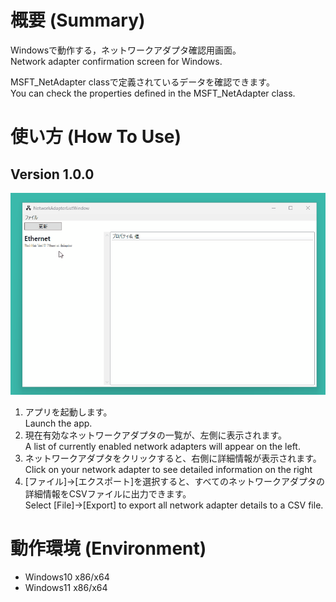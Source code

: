 # 概要 (Summary)
Windowsで動作する，ネットワークアダプタ確認用画面。<br>
Network adapter confirmation screen for Windows.

MSFT_NetAdapter classで定義されているデータを確認できます。<br>
You can check the properties defined in the MSFT_NetAdapter class.

# 使い方 (How To Use)
## Version 1.0.0
![HowToUse_Version1.0.0](NetworkAdapterChecker/Resources/HowToUse.gif)

1. アプリを起動します。<br>
  Launch the app.
1. 現在有効なネットワークアダプタの一覧が、左側に表示されます。<br>
  A list of currently enabled network adapters will appear on the left.
1. ネットワークアダプタをクリックすると、右側に詳細情報が表示されます。<br>
  Click on your network adapter to see detailed information on the right
1. [ファイル]->[エクスポート]を選択すると、すべてのネットワークアダプタの詳細情報をCSVファイルに出力できます。<br>
  Select [File]->[Export] to export all network adapter details to a CSV file.

# 動作環境 (Environment)
- Windows10 x86/x64
- Windows11 x86/x64
